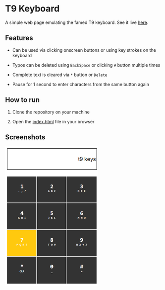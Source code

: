 # T9 Keyboard

A simple web page emulating the famed T9 keyboard. See it live [here](https://zbhavyai.github.io/t9-keyboard/).


## Features

+ Can be used via clicking onscreen buttons or using key strokes on the keyboard

+ Typos can be deleted using `BackSpace` or clicking `#` button multiple times

+ Complete text is cleared via `*` button or `Delete`

+ Pause for 1 second to enter characters from the same button again


## How to run

1. Clone the repository on your machine

2. Open the [index.html](index.html) file in your browser


## Screenshots

<img src="screenshots/t9_keys.png" alt="T9" width="300"/>
